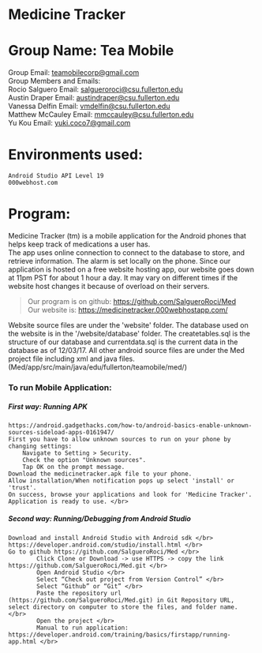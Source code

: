 # Medicine Tracker 
# Group Name: Tea Mobile 

Group Email: teamobilecorp@gmail.com </br>
Group Members and Emails: </br>
	Rocio Salguero   Email: salgueroroci@csu.fullerton.edu </br>
	Austin Draper    Email: austindraper@csu.fullerton.edu </br>
	Vanessa Delfin   Email: vmdelfin@csu.fullerton.edu  </br>
	Matthew McCauley Email: mmccauley@csu.fullerton.edu </br>
	Yu Kou           Email: yuki.coco7@gmail.com </br>
	
# Environments used: 
	Android Studio API Level 19 
	000webhost.com

# Program: 
Medicine Tracker (tm) is a mobile application for the Android phones that helps keep track of medications a user has. </br>
The app uses online connection to connect to the database to store, and retrieve information. The alarm is set locally on the phone. Since our application is hosted on a free website hosting app, our website goes down at 11pm PST for about 1 hour a day. It may vary on different times if the website host changes it because of overload on their servers. </br>
	
>Our program is on github: https://github.com/SalgueroRoci/Med </br>
>Our website is: https://medicinetracker.000webhostapp.com/ </br>
	
Website source files are under the 'website' folder. The database used on the website is in the '/website/database' folder. 
The createtables.sql is the structure of our database and currentdata.sql is the current data in the database as of 12/03/17.
All other android source files are under the Med project file including xml and java files. (Med/app/src/main/java/edu/fullerton/teamobile/med/) </br>

### To run Mobile Application: </br>
##### First way: Running APK </br>
	https://android.gadgethacks.com/how-to/android-basics-enable-unknown-sources-sideload-apps-0161947/
	First you have to allow unknown sources to run on your phone by changing settings:
		Navigate to Setting > Security.
		Check the option "Unknown sources".
		Tap OK on the prompt message.
	Download the medicinetracker.apk file to your phone. 
	Allow installation/When notification pops up select 'install' or 'trust'.
	On success, browse your applications and look for 'Medicine Tracker'. 
	Application is ready to use. </br>
			
##### Second way: Running/Debugging from Android Studio 
	Download and install Android Studio with Android sdk </br>
	https://developer.android.com/studio/install.html </br>
	Go to github https://github.com/SalgueroRoci/Med </br>
			Click Clone or Download -> use HTTPS -> copy the link https://github.com/SalgueroRoci/Med.git </br>
			Open Android Studio </br>
			Select “Check out project from Version Control” </br>
			Select “Github” or “Git” </br>
			Paste the repository url (https://github.com/SalgueroRoci/Med.git) in Git Repository URL, select directory on computer to store the files, and folder name. </br>
			Open the project </br>
			Manual to run application: https://developer.android.com/training/basics/firstapp/running-app.html </br>






			
		
	
	
	
	
	

